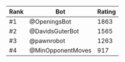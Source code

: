 Rank|Bot|Rating
---|---|---
#1|@OpeningsBot|1863
#2|@DavidsGuterBot|1565
#3|@pawnrobot|1263
#4|@MinOpponentMoves|917

